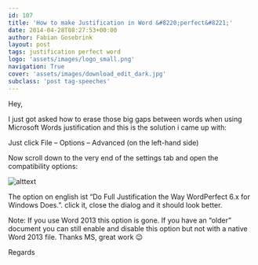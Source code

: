 ```yaml
---
id: 107
title: 'How to make Justification in Word &#8220;perfect&#8221;'
date: 2014-04-28T08:27:53+00:00
author: Fabian Gosebrink
layout: post
tags: justification perfect word 
logo: 'assets/images/logo_small.png'
navigation: True
cover: 'assets/images/download_edit_dark.jpg'
subclass: 'post tag-speeches'
---
```


Hey,

I just got asked how to erase those big gaps between words when using Microsoft Words justification and this is the solution i came up with:

Just click File &#8211; Options &#8211; Advanced (on the left-hand side)

Now scroll down to the very end of the settings tab and open the compatibility options:

![alttext]({{site.baseurl}}assets/images/blogs/2014-04/0e45d5af-ff44-4feb-87ff-bd2d6b683edf.png)

The option on english ist &#8220;Do Full Justification the Way WordPerfect 6.x for Windows Does.&#8221;. click it, close the dialog and it should look better.

Note: If you use Word 2013 this option is gone. If you have an &#8220;older&#8221; document you can still enable and disable this option but not with a native Word 2013 file. Thanks MS, great work 😉

Regards
